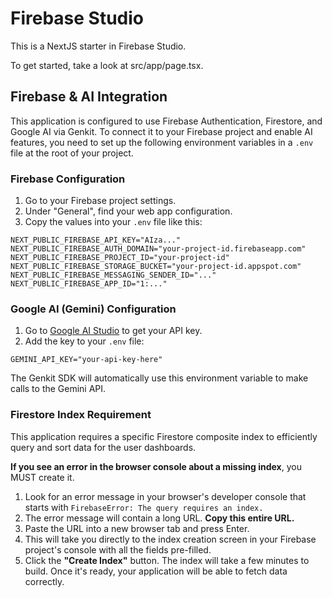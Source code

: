 
# Firebase Studio

This is a NextJS starter in Firebase Studio.

To get started, take a look at src/app/page.tsx.

## Firebase & AI Integration

This application is configured to use Firebase Authentication, Firestore, and Google AI via Genkit. To connect it to your Firebase project and enable AI features, you need to set up the following environment variables in a `.env` file at the root of your project.

### Firebase Configuration

1.  Go to your Firebase project settings.
2.  Under "General", find your web app configuration.
3.  Copy the values into your `.env` file like this:

```
NEXT_PUBLIC_FIREBASE_API_KEY="AIza..."
NEXT_PUBLIC_FIREBASE_AUTH_DOMAIN="your-project-id.firebaseapp.com"
NEXT_PUBLIC_FIREBASE_PROJECT_ID="your-project-id"
NEXT_PUBLIC_FIREBASE_STORAGE_BUCKET="your-project-id.appspot.com"
NEXT_PUBLIC_FIREBASE_MESSAGING_SENDER_ID="..."
NEXT_PUBLIC_FIREBASE_APP_ID="1:..."
```

### Google AI (Gemini) Configuration

1. Go to [Google AI Studio](https://aistudio.google.com/app/apikey) to get your API key.
2. Add the key to your `.env` file:

```
GEMINI_API_KEY="your-api-key-here"
```

The Genkit SDK will automatically use this environment variable to make calls to the Gemini API.

### Firestore Index Requirement

This application requires a specific Firestore composite index to efficiently query and sort data for the user dashboards.

**If you see an error in the browser console about a missing index**, you MUST create it.

1.  Look for an error message in your browser's developer console that starts with `FirebaseError: The query requires an index.`
2.  The error message will contain a long URL. **Copy this entire URL.**
3.  Paste the URL into a new browser tab and press Enter.
4.  This will take you directly to the index creation screen in your Firebase project's console with all the fields pre-filled.
5.  Click the **"Create Index"** button. The index will take a few minutes to build. Once it's ready, your application will be able to fetch data correctly.
```
